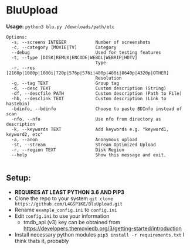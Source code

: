 # BluUpload 


**Usage:** `python3 blu.py /downloads/path/etc`

```
Options:
  -s, --screens INTEGER           Number of screenshots
  -c, --category [MOVIE|TV]       Category
  --debug                         Used for testing features
  -t, --type [DISK|REMUX|ENCODE|WEBDL|WEBRIP|HDTV]
                                  Type
  -r, --res [2160p|1080p|1080i|720p|576p|576i|480p|480i|8640p|4320p|OTHER]
                                  Resolution
  -g, --tag TEXT                  Group tag
  -d, --desc TEXT                 Custom description (String)
  -df, --descfile PATH            Custom description (Path to File)
  -hb, --desclink TEXT            Custom description (Link to hastebin)
  -bdinfo, --bdinfo               Choose to paste BDInfo instead of scan
  -nfo, --nfo                     Use nfo from directory as description
  -k, --keywords TEXT             Add keywords e.g. "keyword1, keyword2, etc"
  -a, --anon                      Anonymous upload
  -st, --stream                   Stream Optimized Upload
  -r, --region TEXT               Disk Region
  --help                          Show this message and exit.
  
  ````
  
  
  ## Setup:
   - **REQUIRES AT LEAST PYTHON 3.6 AND PIP3**
   - Clone the repo to your system `git clone https://github.com/L4GSP1KE/BluUpload.git`
   - Rename `example_config.ini` to `config.ini`
   - Edit `config.ini` to use your information
      - tmdb_api (v3) key can be obtained from https://developers.themoviedb.org/3/getting-started/introduction
   - Install necessary python modules `pip3 install -r requirements.txt`
   I think thats it, probably


